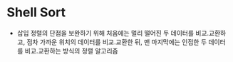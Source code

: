 # Shell Sort

- 삽입 정렬의 단점을 보완하기 위해 처음에는 멀리 떨어진 두 데이터를 비교․교환하고, 점차 가까운 위치의 데이터를 비교․교환한 뒤, 맨 마지막에는 인접한 두 데이터를 비교․교환하는 방식의 정렬 알고리즘
